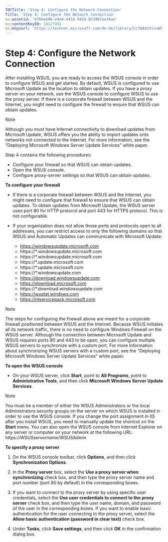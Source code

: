 ```yaml
---
TOCTitle: 'Step 4: Configure the Network Connection'
Title: 'Step 4: Configure the Network Connection'
ms:assetid: '67bbeb9b-e4ed-4410-942d-823907aa34aa'
ms:contentKeyID: 18127481
ms:mtpsurl: 'https://technet.microsoft.com/de-de/library/Cc708433(v=WS.10)'
---
```


Step 4: Configure the Network Connection
========================================

After installing WSUS, you are ready to access the WSUS console in order to configure WSUS and get started. By default, WSUS is configured to use Microsoft Update as the location to obtain updates. If you have a proxy server on your network, use the WSUS console to configure WSUS to use the proxy server. If there is a corporate firewall between WSUS and the Internet, you might need to configure the firewall to ensure that WSUS can obtain updates.


> [!NOTE]  
> Although you must have Internet connectivity to download updates from Microsoft Update, WSUS offers you the ability to import updates onto networks not connected to the Internet. For more information, see the “Deploying Microsoft Windows Server Update Services” white paper.

Step 4 contains the following procedures:

-   Configure your firewall so that WSUS can obtain updates.
-   Open the WSUS console.
-   Configure proxy-server settings so that WSUS can obtain updates.

**To configure your firewall**
-   If there is a corporate firewall between WSUS and the Internet, you might need to configure that firewall to ensure that WSUS can obtain updates. To obtain updates from Microsoft Update, the WSUS server uses port 80 for HTTP protocol and port 443 for HTTPS protocol. This is not configurable.

-   If your organization does not allow those ports and protocols open to all addresses, you can restrict access to only the following domains so that WSUS and Automatic Updates can communicate with Microsoft Update:

    -   https://windowsupdate.microsoft.com
    -   https://\*.windowsupdate.microsoft.com
    -   https://\*.windowsupdate.microsoft.com
    -   https://\*.update.microsoft.com
    -   https://\*.update.microsoft.com
    -   https://\*.windowsupdate.com
    -   https://download.windowsupdate.com
    -   https://download.microsoft.com
    -   https://\*.download.windowsupdate.com
    -   https://wustat.windows.com
    -   https://ntservicepack.microsoft.com


> [!NOTE]  
> The steps for configuring the firewall above are meant for a corporate firewall positioned between WSUS and the Internet. Because WSUS initiates all its network traffic, there is no need to configure Windows Firewall on the WSUS server. Although the connection between Microsoft Update and WSUS requires ports 80 and 443 to be open, you can configure multiple WSUS servers to synchronize with a custom port. For more information about synchronizing WSUS servers with a custom port, see the “Deploying Microsoft Windows Server Update Services” white paper.

**To open the WSUS console**
-   On your WSUS server, click **Start**, point to **All Programs**, point to **Administrative Tools**, and then click **Microsoft Windows Server Update Services**.


> [!NOTE]  
> You must be a member of either the WSUS Administrators or the local Administrators security groups on the server on which WSUS is installed in order to use the WSUS console. If you change the port assignment in IIS after you install WSUS, you need to manually update the shortcut on the **Start** menu. You can also open the WSUS console from Internet Explorer on any server or computer on your network at the following URL: https://*WSUSservername*/WSUSAdmin

**To specify a proxy server**
1.  On the WSUS console toolbar, click **Options**, and then click **Synchronization Options**.

2.  In the **Proxy server** box, select the **Use a proxy server when synchronizing** check box, and then type the proxy server name and port number (port 80 by default) in the corresponding boxes.

3.  If you want to connect to the proxy server by using specific user credentials, select the **Use user credentials to connect to the proxy server** check box, and then type the user name, domain, and password of the user in the corresponding boxes. If you want to enable basic authentication for the user connecting to the proxy server, select the **Allow basic authentication (password in clear text)** check box.

4.  Under **Tasks**, click **Save settings**, and then click **OK** in the confirmation dialog box.
